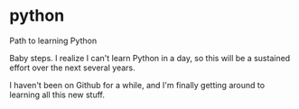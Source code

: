 # python
Path to learning Python

Baby steps. I realize I can't learn Python in a day, so this will be a sustained effort over the next several years.

I haven't been on Github for a while, and I'm finally getting around to learning all this new stuff.
